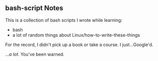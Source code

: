## bash-script Notes

This is a collection of bash scripts I wrote while learning:

- bash
- a lot of random things about Linux/how-to-write-these-things

For the record, I didn't pick up a book or take a course. I just...Google'd. 

...*a lot*. You've been warned.

